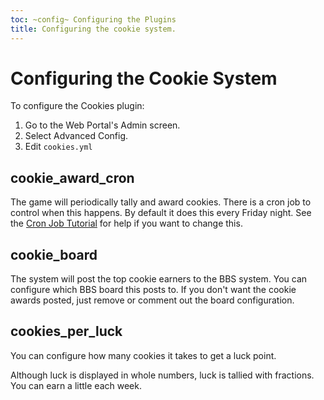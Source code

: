 ```yaml
---
toc: ~config~ Configuring the Plugins
title: Configuring the cookie system.
---
```

# Configuring the Cookie System

To configure the Cookies plugin:

1. Go to the Web Portal's Admin screen.  
2. Select Advanced Config.
3. Edit `cookies.yml`

## cookie_award_cron

The game will periodically tally and award cookies.  There is a cron job to control when this happens.  By default it does this every Friday night.  See the [Cron Job Tutorial](http://www.aresmush.com/tutorials/code/configuring-cron) for help if you want to change this.

## cookie_board

The system will post the top cookie earners to the BBS system.  You can configure which BBS board this posts to.  If you don't want the cookie awards posted, just remove or comment out the board configuration.

## cookies_per_luck

You can configure how many cookies it takes to get a luck point.

Although luck is displayed in whole numbers, luck is tallied with fractions.  You can earn a little each week.